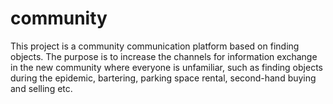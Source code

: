 # community
This project is a community communication platform based on finding objects. The purpose is to increase the channels for information exchange in the new community where everyone is unfamiliar, such as finding objects during the epidemic, bartering, parking space rental, second-hand buying and selling etc.
